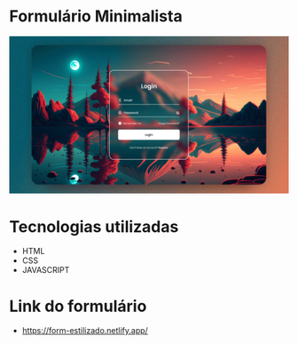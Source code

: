 #                                                            Formulário Minimalista 
![Web 1](https://github.com/FelipeMelogomes/Form-estilizado/blob/456929f013cb6eecbfa03ea602566eec92adfa6d/preview.png)

# Tecnologias utilizadas
- HTML 
- CSS
- JAVASCRIPT

# Link do formulário 

- https://form-estilizado.netlify.app/
